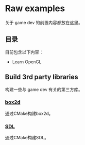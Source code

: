 # Raw examples

关于 game dev 的前置内容都放在这里。

## 目录

目前包含以下内容：

+ Learn OpenGL

## Build 3rd party libraries

构建一些与 game dev 有关的第三方库。

### [box2d](https://github.com/erincatto/box2d)

通过CMake构建box2d。

### [SDL](https://libsdl.org)

通过CMake构建SDL。
